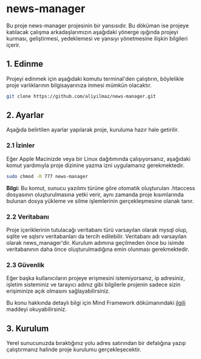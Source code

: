 # news-manager

Bu proje news-manager projesinin bir yansısıdır. Bu döküman ise projeye katılacak çalışma arkadaşlarımızın aşağıdaki yönerge ışığında projeyi kurması, geliştirmesi, yedeklemesi ve yansıyı yönetmesine ilişkin bilgileri içerir.

## 1. Edinme

Projeyi edinmek için aşağıdaki komutu terminal'den çalıştırın, böylelikle proje varlıklarının bilgisayarınıza inmesi mümkün olacaktır.

```bash
git clone https://github.com/aliyilmaz/news-manager.git
```

## 2. Ayarlar
Aşağıda belirtilen ayarlar yapılarak proje, kuruluma hazır hale getirilir.
### 2.1 İzinler

Eğer Apple Macinizde veya bir Linux dağıtımında çalışıyorsanız, aşağıdaki komut yardımıyla proje dizinine yazma izni uygulamanız gerekmektedir.

```bash
sudo chmod -R 777 news-manager
```

**Bilgi:**
Bu komut, sunucu yazılımı türüne göre otomatik oluşturulan .htaccess dosyasının oluşturulmasına yetki verir, aynı zamanda proje kısımlarında bulunan dosya yükleme ve silme işlemlerinin gerçekleşmesine olanak tanır.

### 2.2 Veritabanı

Proje içeriklerinin tutulacağı veritabanı türü varsayılan olarak mysql olup, sqlite ve sqlsrv veritabanları da tercih edilebilir. Veritabanı adı varsayılan olarak news_manager'dir. Kurulum adımına geçilmeden önce bu isimde veritabanının daha önce oluşturulmadığına emin olunması gerekmektedir.

### 2.3 Güvenlik

Eğer başka kullanıcıların projeye erişmesini istemiyorsanız, ip adresiniz, işletim sisteminiz ve tarayıcı adınız gibi bilgilerle projenin sadece sizin erişiminize açık olmasını sağlayabilirsiniz.

Bu konu hakkında detaylı bilgi için Mind Framework dökümanındaki [ilgili](https://github.com/aliyilmaz/Mind/blob/master/docs/tr-readme.md#firewall) maddeyi okuyabilirsiniz.


## 3. Kurulum
Yerel sunucunuzda bıraktığınız yolu adres satırından bir defalığına yazıp çalıştırmanız halinde proje kurulumu gerçekleşecektir.
